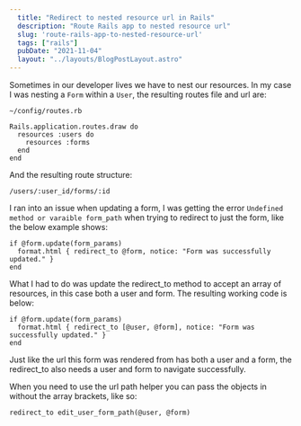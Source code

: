 ```yaml
---
  title: "Redirect to nested resource url in Rails"
  description: "Route Rails app to nested resource url"
  slug: 'route-rails-app-to-nested-resource-url'
  tags: ["rails"]
  pubDate: "2021-11-04"
  layout: "../layouts/BlogPostLayout.astro"
---
```


Sometimes in our developer lives we have to nest our resources. In my case I was nesting a `Form` within a `User`, the resulting routes file and url are:

```
~/config/routes.rb
```
```
Rails.application.routes.draw do
  resources :users do
    resources :forms
  end
end
```

And the resulting route structure:
```
/users/:user_id/forms/:id
```

I ran into an issue when updating a form, I was getting the error `Undefined method or varaible form_path` when trying to redirect to just the form, like the below example shows:
```
if @form.update(form_params)
  format.html { redirect_to @form, notice: "Form was successfully updated." }
end
```

What I had to do was update the redirect_to method to accept an array of resources, in this case both a user and form. The resulting working code is below:
```
if @form.update(form_params)
  format.html { redirect_to [@user, @form], notice: "Form was successfully updated." }
end
```

Just like the url this form was rendered from has both a user and a form, the redirect_to also needs a user and form to navigate successfully.

When you need to use the url path helper you can pass the objects in without the array brackets, like so:

```
redirect_to edit_user_form_path(@user, @form)
```
